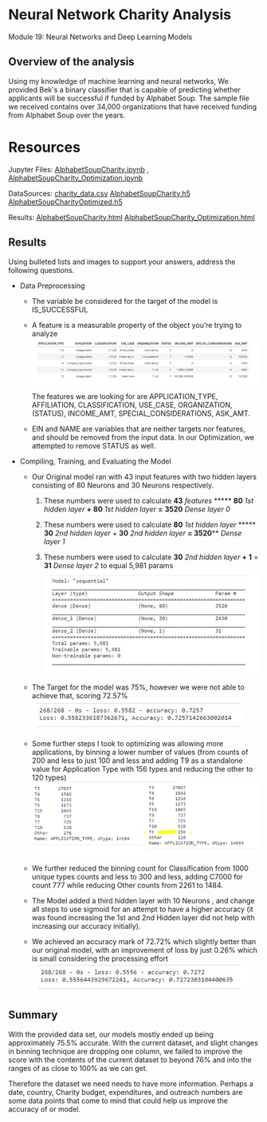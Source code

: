 # Neural Network Charity Analysis
Module 19: Neural Networks and Deep Learning Models

## Overview of the analysis
Using my knowledge of machine learning and neural networks, We provided Bek's a binary classifier that is capable of predicting whether applicants will be successful if funded by Alphabet Soup. The sample file we received contains over 34,000 organizations that have received funding from Alphabet Soup over the years.

# Resources

Jupyter Files: [AlphabetSoupCharity.ipynb](notebooks/AlphabetSoupCharity.ipynb) ,  [AlphabetSoupCharity_Optimization.ipynb](notebooks/AlphabetSoupCharity_Optimization.ipynb) 

DataSources: [charity_data.csv](Resources/charity_data.csv)  [AlphabetSoupCharity.h5](notebooks/AlphabetSoupCharity.h5)  [AlphabetSoupCharityOptimized.h5](notebooks/AlphabetSoupCharityOptimized.h5) 

Results:  [AlphabetSoupCharity.html](Resources/AlphabetSoupCharity.html)  [AlphabetSoupCharity_Optimization.html](Resources/AlphabetSoupCharity_Optimization.html) 

## Results
Using bulleted lists and images to support your answers, address the following questions.

- Data Preprocessing
  - The variable be considered for the target of the model is IS_SUCCESSFUL 
  
  - A feature is a measurable property of the object you’re trying to analyze
    ![features](Resources/features.png)
  
    The features we are looking for are APPLICATION_TYPE, AFFILIATION, CLASSIFICATION, USE_CASE, ORGANIZATION, (STATUS), INCOME_AMT, SPECIAL_CONSIDERATIONS, ASK_AMT.
  
  - EIN and NAME are variables that are neither targets nor features, and should be removed from the input data. In our Optimization, we attempted to remove STATUS as well.
- Compiling, Training, and Evaluating the Model
  - Our Original model ran with 43 input features with two hidden layers consisting of 80 Neurons and 30 Neurons respectively.
  
    1) These numbers were used to calculate  **43** *features*  ***** **80** *1st hidden layer* **+** **80** *1st hidden layer* **=**  **3520** *Dense layer 0*
  
    2) These numbers were used to calculate  **80** *1st hidden layer* ***** **30** *2nd hidden layer*  + **30** *2nd hidden layer* **=  3520**** *Dense layer 1*

    3) These numbers were used to calculate  **30** *2nd hidden layer* **+** **1** =  **31** *Dense layer 2* to equal  5,981 params
    ![neurons](Resources/neurons.png)
  
  - The Target for the model was 75%, however we were not able to achieve that, scoring 72.57%  
  ![original](Resources/original.png)
  
  - Some further steps I took to optimizing was allowing more applications, by binning a lower number of values (from counts of 200 and less to just 100 and less and adding T9 as a standalone value for Application Type with 156 types and reducing the other to 120 types)
  ![binning](Resources/binning.png)
  
  - We further reduced the binning count for Classification from 1000 unique types counts and less to 300 and less, adding C7000 for count 777 while reducing Other counts from 2261 to 1484.
  
  - The Model added a third hidden layer with 10 Neurons , and change all steps to use sigmoid for an attempt to have a higher accuracy (it was found increasing the 1st and 2nd Hidden layer did not help with increasing our accuracy initially).
  
  - We achieved an accuracy mark of 72.72% which slightly better than our original model, with an improvement of loss by just 0.26% which is small considering the processing effort
    ![optimized](Resources/optimized.png)

## Summary
With the provided data set, our models mostly ended up being approximately 75.5% accurate. With the current dataset, and slight changes in binning technique are dropping one column, we failed to improve the score with the contents of the current dataset to beyond 76% and into the ranges of as close to 100% as we can get.

Therefore the dataset we need needs to have more information. Perhaps a date, country, Charity budget, expenditures, and outreach numbers are some data points that come to mind that could help us improve the accuracy of or model.
